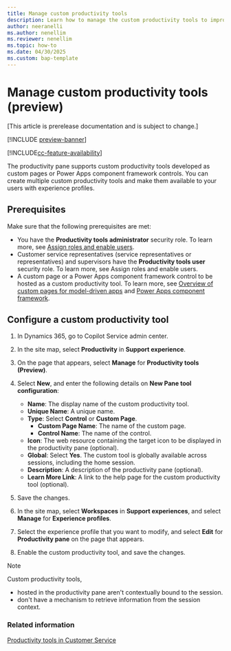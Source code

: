 ```yaml
---
title: Manage custom productivity tools
description: Learn how to manage the custom productivity tools to improve representative productivity in Customer Service.
author: neeranelli
ms.author: nenellim
ms.reviewer: nenellim
ms.topic: how-to 
ms.date: 04/30/2025
ms.custom: bap-template
---
```


# Manage custom productivity tools (preview)

[This article is prerelease documentation and is subject to change.]

[!INCLUDE [preview-banner](../../../shared-content/shared/preview-includes/preview-note-d365.md)]

[!INCLUDE[cc-feature-availability](../../includes/cc-feature-availability.md)]

The productivity pane supports custom productivity tools developed as custom pages or Power Apps component framework controls. You can create multiple custom productivity tools and make them available to your users with experience profiles.

## Prerequisites

Make sure that the following prerequisites are met:

- You have the **Productivity tools administrator** security role. To learn more, see [Assign roles and enable users](../implement/add-users-assign-roles.md).
- Customer service representatives (service representatives or representatives) and supervisors have the **Productivity tools user** security role. To learn more, see Assign roles and enable users.
- A custom page or a Power Apps component framework control to be hosted as a custom productivity tool. To learn more, see [Overview of custom pages for model-driven apps](/power-apps/maker/model-driven-apps/model-app-page-overview) and [Power Apps component framework](/power-apps/developer/component-framework/overview).

## Configure a custom productivity tool

1. In Dynamics 365, go to Copilot Service admin center.
1. In the site map, select **Productivity** in **Support experience**.
1. On the page that appears, select **Manage** for **Productivity tools (Preview)**.
1. Select **New**, and enter the following details on **New Pane tool configuration**:

   - **Name**: The display name of the custom productivity tool.
   - **Unique Name**: A unique name.
   - **Type**: Select **Control** or **Custom Page**.
     - **Custom Page Name**: The name of the custom page.
     - **Control Name**: The name of the control.
   - **Icon**: The web resource containing the target icon to be displayed in the productivity pane (optional).
   - **Global**: Select **Yes**. The custom tool is globally available across sessions, including the home session.
   - **Description**: A description of the productivity pane (optional).
   - **Learn More Link**: A link to the help page for the custom productivity tool (optional).
1. Save the changes.
1. In the site map, select **Workspaces** in **Support experiences**, and select **Manage** for **Experience profiles**.
1. Select the experience profile that you want to modify, and select **Edit** for **Productivity pane** on the page that appears.
1. Enable the custom productivity tool, and save the changes.

 > [!NOTE]
 > Custom productivity tools,
 > - hosted in the productivity pane aren't contextually bound to the session. 
 > - don't have a mechanism to retrieve information from the session context.

### Related information

[Productivity tools in Customer Service](productivity-tools.md)  